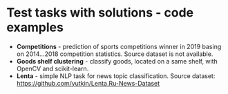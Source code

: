 # Test tasks with solutions - code examples

- **Competitions** - prediction of sports competitions winner in 2019 basing on 2014...2018 competition statistics. Source dataset is not available.
- **Goods shelf clustering** - classify goods, located on a same shelf, with OpenCV and scikit-learn.
- **Lenta** - simple NLP task for news topic classification. Source dataset: https://github.com/yutkin/Lenta.Ru-News-Dataset
